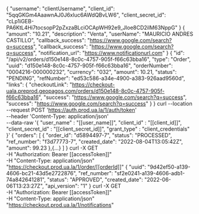 {
  "username": "clientUsername",
  "client_id": "5qqGKGm4AaawnAJ0J6xluc6AWdQBvLW6",
  "client_secret_id": "cLp1iGEB-PA6KtL4Hi7tocsopP2pZxzaBLciOCApWH92e9_Jloe8CD2ilM63NppG"
}
{
  "amount": "10.21",
  "description": "Venta",
  "userName": "MAURICIO ANDRES CASTILLO",
  "callback_success": "https://www.google.com/search?q=success",
  "callback_success": "https://www.google.com/search?q=success",
  "notification_url": "https://www.notificationurl.com"
}
{
  "id": "/api/v2/orders/d150e148-8c0c-4757-905f-f66c63bba16",
  "type": "Order",
  "uuid": "d150e148-8c0c-4757-905f-f66c63bba16",
  "orderNumber": "0004216-000000232",
  "currency": "032",
  "amount": 10.21,
  "status": "PENDING",
  "refNumber": "ed53c586-a34e-4900-a383-926aad9560d",
  "links": {
    "checkoutLink": "https://checkout-uala.preprod.geopagos.com/orders/d150e148-8c0c-4757-905f-f66c63bba16",
    "success": "https://www.google.com/search?q=success",
    "success": "https://www.google.com/search?q=success"
  }
}
curl --location --request POST 'https://auth.prod.ua.la/1/auth/token' \
--header 'Content-Type: application/json' \
--data-raw '{
          "user_name" : "[[user_name]]",
          "client_id" : "[[client_id]]",
          "client_secret_id" : "[[client_secret_id]]",
          "grant_type" : "client_credentials"
}'
{
  "orders": [
      {
          "order_id": "d5894497-7",
          "status": "PROCESSED",
          "ref_number": "f3d77773-7",
          "created_date": "2022-08-04T13:05:42Z",
          "amount": 99.23
      },{...}
  ]
}
curl -X GET\
  -H "Authorization: Bearer [[accessToken]]"\
  -H "Content-Type: application/json"\
  "https://checkout.prod.ua.la/1/order/[[orderId]]"
{
  "uuid": "9d42ef50-a139-4606-bc21-43d5e2722876",
  "ref_number": "sf2e0241-a139-4606-adb1-74a842641281",
  "status": "APPROVED",
  "created_date": "2022-06-06T13:23:27Z",
  "api_version": "1"
}
curl -X GET\
    -H "Authorization: Bearer [[accessToken]]"\
    -H "Content-Type: application/json"\
    "https://checkout.prod.ua.la/1/notifications"
